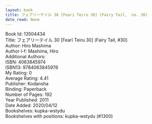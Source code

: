 ```yaml
---
layout: book
title: フェアリーテイル 30 [Fearī Teiru 30] (Fairy Tail,  no. 30)
date_read: None
---
```


Book Id: 13504434<br />
Title: フェアリーテイル 30 [Fearī Teiru 30] (Fairy Tail, #30)<br />
Author: Hiro Mashima<br />
Author l-f: Mashima, Hiro<br />
Additional Authors: <br />
ISBN: 4063845974<br />
ISBN13: 9784063845976<br />
My Rating: 0<br />
Average Rating: 4.41<br />
Publisher: Kodansha<br />
Binding: Paperback<br />
Number of Pages: 192<br />
Year Published: 2011<br />
Date Added: 2020/04/12<br />
Bookshelves: kupka-wstydu<br />
Bookshelves with positions: kupka-wstydu (#1300)<br />

